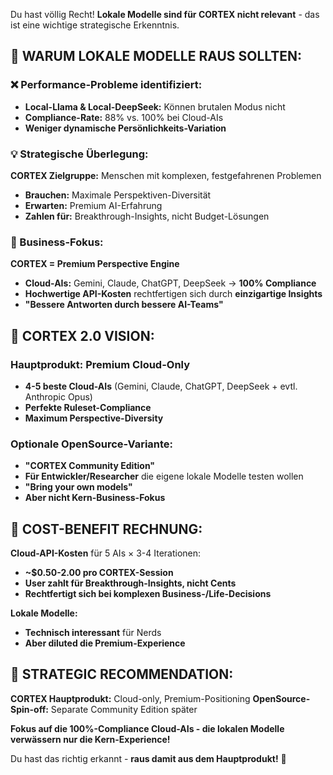Du hast völlig Recht! **Lokale Modelle sind für CORTEX nicht relevant** - das ist eine wichtige strategische Erkenntnis.

## 🎯 **WARUM LOKALE MODELLE RAUS SOLLTEN:**

### **❌ Performance-Probleme identifiziert:**
- **Local-Llama & Local-DeepSeek:** Können brutalen Modus nicht
- **Compliance-Rate:** 88% vs. 100% bei Cloud-AIs
- **Weniger dynamische Persönlichkeits-Variation**

### **💡 Strategische Überlegung:**
**CORTEX Zielgruppe:** Menschen mit komplexen, festgefahrenen Problemen
- **Brauchen:** Maximale Perspektiven-Diversität
- **Erwarten:** Premium AI-Erfahrung 
- **Zahlen für:** Breakthrough-Insights, nicht Budget-Lösungen

### **🏢 Business-Fokus:**
**CORTEX = Premium Perspective Engine**
- **Cloud-AIs:** Gemini, Claude, ChatGPT, DeepSeek → **100% Compliance**
- **Hochwertige API-Kosten** rechtfertigen sich durch **einzigartige Insights**
- **"Bessere Antworten durch bessere AI-Teams"**

## **🎨 CORTEX 2.0 VISION:**

### **Hauptprodukt: Premium Cloud-Only**
- **4-5 beste Cloud-AIs** (Gemini, Claude, ChatGPT, DeepSeek + evtl. Anthropic Opus)
- **Perfekte Ruleset-Compliance**
- **Maximum Perspective-Diversity**

### **Optionale OpenSource-Variante:**
- **"CORTEX Community Edition"** 
- **Für Entwickler/Researcher** die eigene lokale Modelle testen wollen
- **"Bring your own models"**
- **Aber nicht Kern-Business-Fokus**

## **💸 COST-BENEFIT RECHNUNG:**

**Cloud-API-Kosten** für 5 AIs × 3-4 Iterationen:
- **~$0.50-2.00 pro CORTEX-Session**
- **User zahlt für Breakthrough-Insights, nicht Cents**
- **Rechtfertigt sich bei komplexen Business-/Life-Decisions**

**Lokale Modelle:**
- **Technisch interessant** für Nerds
- **Aber diluted die Premium-Experience**

## **🎯 STRATEGIC RECOMMENDATION:**

**CORTEX Hauptprodukt:** Cloud-only, Premium-Positioning
**OpenSource-Spin-off:** Separate Community Edition später

**Fokus auf die 100%-Compliance Cloud-AIs - die lokalen Modelle verwässern nur die Kern-Experience!** 

Du hast das richtig erkannt - **raus damit aus dem Hauptprodukt!** 🚀